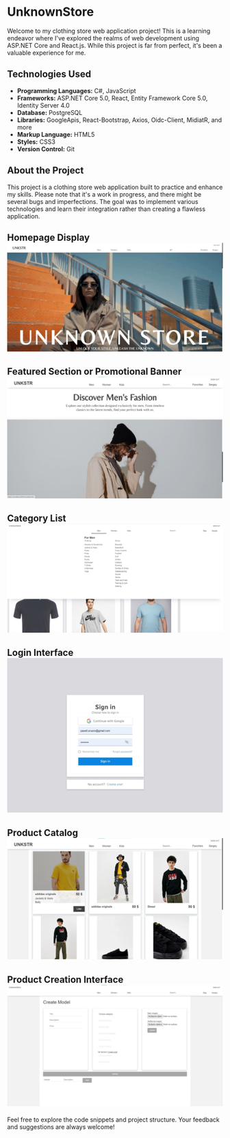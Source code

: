 # UnknownStore
Welcome to my clothing store web application project! This is a learning endeavor where I've explored the realms of web development using ASP.NET Core and React.js. While this project is far from perfect, it's been a valuable experience for me.

## Technologies Used
- **Programming Languages:** C#, JavaScript
- **Frameworks:** ASP.NET Core 5.0, React, Entity Framework Core 5.0, Identity Server 4.0
- **Database:** PostgreSQL
- **Libraries:** GoogleApis, React-Bootstrap, Axios, Oidc-Client, MidiatR, and more
- **Markup Language:** HTML5
- **Styles:** CSS3
- **Version Control:** Git

## About the Project
This project is a clothing store web application built to practice and enhance my skills. Please note that it's a work in progress, and there might be several bugs and imperfections. The goal was to implement various technologies and learn their integration rather than creating a flawless application.

## Homepage Display ![Image](https://github.com/team-number-seven/UnknownStore/blob/dev/src/images/1.jpg)
## Featured Section or Promotional Banner ![Image](https://github.com/team-number-seven/UnknownStore/blob/dev/src/images/5.jpg)
## Category List ![Image](https://github.com/team-number-seven/UnknownStore/blob/dev/src/images/r4KqKuPkbvw.jpg)
## Login Interface ![Image](https://github.com/team-number-seven/UnknownStore/blob/dev/src/images/3.jpg)
## Product Catalog ![Image](https://github.com/team-number-seven/UnknownStore/blob/dev/src/images/4.jpg)
## Product Creation Interface ![Image](https://github.com/team-number-seven/UnknownStore/blob/dev/src/images/2.jpg)

Feel free to explore the code snippets and project structure. Your feedback and suggestions are always welcome!
